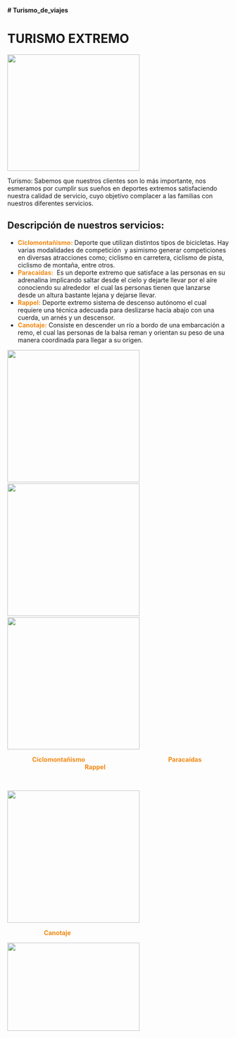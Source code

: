 <strong># Turismo_de_viajes</strong>
<h1>TURISMO EXTREMO</h1>
<img class="alignnone size-medium wp-image-4031" src="https://konexionlogistik.com/wp-content/uploads/2021/02/Turismo-300x264.png" alt="" width="300" height="264" />

Turismo: Sabemos que nuestros clientes son lo más importante, nos esmeramos por cumplir sus sueños en deportes extremos satisfaciendo nuestra calidad de servicio, cuyo objetivo complacer a las familias con nuestros diferentes servicios.
<h2>Descripción de nuestros servicios:</h2>
<ul>
 	<li><strong style="color: #f18811;">Ciclomontañismo:</strong> Deporte que utilizan distintos tipos de bicicletas. Hay varias modalidades de competición  y asimismo generar competiciones en diversas atracciones como; ciclismo en carretera, ciclismo de pista, ciclismo de montaña, entre otros.</li>
 	<li><strong style="color: #f18811;">Paracaídas:</strong>  Es un deporte extremo que satisface a las personas en su adrenalina implicando saltar desde el cielo y dejarte llevar por el aíre conociendo su alrededor  el cual las personas tienen que lanzarse desde un altura bastante lejana y dejarse llevar.</li>
 	<li><strong style="color: #f18811;">Rappel:</strong> Deporte extremo sistema de descenso autónomo el cual requiere una técnica adecuada para deslizarse hacía abajo con una cuerda, un arnés y un descensor.</li>
 	<li><strong style="color: #f18811;">Canotaje:</strong> Consiste en descender un río a bordo de una embarcación a remo, el cual las personas de la balsa reman y orientan su peso de una manera coordinada para llegar a su origen.</li>
</ul>
<img class="alignnone size-medium wp-image-4032" src="https://konexionlogistik.com/wp-content/uploads/2021/02/ciclas1-300x300.png" alt="" width="300" height="300" />            <img class="alignnone size-medium wp-image-4033" src="https://konexionlogistik.com/wp-content/uploads/2021/02/Paracaidas2-300x300.png" alt="" width="300" height="300" />            <img class="alignnone size-medium wp-image-4034" src="https://konexionlogistik.com/wp-content/uploads/2021/02/Rappel3-300x300.png" alt="" width="300" height="300" />

<strong style="color: #f18811;">                 Ciclomontañismo                                                         Paracaídas                                                                         Rappel</strong>

&nbsp;

<img class="alignnone size-medium wp-image-4035" src="https://konexionlogistik.com/wp-content/uploads/2021/02/4-300x300.png" alt="" width="300" height="300" />

<strong style="color: #f18811;">                         Canotaje</strong>

<a href="https://www.youtube.com/watch?v=CZtZUqxmyrY&amp;t=3s"><img class="alignnone size-medium wp-image-4036" src="https://konexionlogistik.com/wp-content/uploads/2021/02/adrenalina-300x200.png" alt="" width="300" height="200" /></a>


